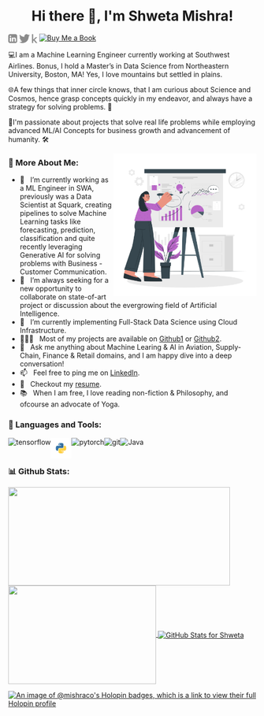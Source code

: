 <h1 align="center">Hi there 👋, I'm Shweta Mishra!</h1>

<a align="center" href='https://www.linkedin.com/in/shwm/'><img align="center" alt="linkedin" src="assets\linkedin.svg" height='18px'/></a>
<a align="center" href='https://twitter.com/ShwetaM42355084'><img align="center" alt="twitter" src="assets\twitter.svg" height='18px'/></a>
<a align="center" href='https://www.kaggle.com/shwetamishra9090'><img align="center" alt="kaggle" src="assets\kaggle.svg" height='18px'/></a>
[![Buy Me a Book](https://img.shields.io/badge/Buy%20Me%20a%20Book-Donate-FFDD00.svg)](https://buymeacoffee.com/sui36)

💻I am a Machine Learning Engineer currently working at Southwest Airlines. Bonus, I hold a Master’s in Data Science from Northeastern University, Boston, MA! Yes, I love mountains but settled in plains. 

🌐A few things that inner circle knows, that I am curious about Science and Cosmos, hence grasp concepts quickly in my endeavor, and always have a strategy for solving problems. 🤖

🎨I'm passionate about projects that solve real life problems while employing advanced ML/AI Concepts for business growth and advancement of humanity. 🛠️

<img align="right" alt="GIF" src="assets\Business Plan-cuate.svg" width="290px"/>

### 🧐 More About Me:

- 🔭 &nbsp; I’m currently  working as a ML Engineer in SWA, previously was a Data Scientist at Squark, creating pipelines to solve Machine Learning tasks like forecasting, prediction, classification and quite recently leveraging Generative AI for solving problems with Business - Customer Communication.
- 🤝 &nbsp; I’m always seeking for a new opportunity to collaborate on state-of-art project or discussion about the evergrowing field of Artificial Intelligence.
- 🌱 &nbsp; I’m currently implementing Full-Stack Data Science using Cloud Infrastructure. 
- 👨🏻‍💻 &nbsp; Most of my projects are available on [Github1](https://github.com/MishraCo?tab=repositories) or [Github2](https://github.com/ShwetaM09?tab=repositories).
- 💬 &nbsp; Ask me anything about Machine Learing & AI in Aviation, Supply-Chain, Finance & Retail domains, and I am happy dive into a deep conversation! 
- 📫 &nbsp; Feel free to ping me on [LinkedIn](https://www.linkedin.com/in/shwm/).
- 📝 &nbsp; Checkout my [resume](https://drive.google.com/file/d/1eF4YgBsEhX1DNq4z59e0aVQOlAC8SQQk/view?usp=sharing).
- 📚 &nbsp; When I am free, I  love reading non-fiction & Philosophy, and ofcourse an advocate of Yoga.

### 🔨 Languages and Tools:
<a href="https://www.tensorflow.org" target="_blank"> <img align="left" src="https://raw.githubusercontent.com/rahul-jha98/github_readme_icons/main/language_and_tools/square/tensorflow/tensorflow.svg" alt="tensorflow" height="42px"/> </a> 
<a href="https://www.python.org" target="_blank"><img align="left" alt="Python" height ="42px" src="assets\python-svgrepo-com.svg"></a>
<a href="https://pytorch.org/" target="_blank"> <img align="left" src="https://raw.githubusercontent.com/rahul-jha98/github_readme_icons/main/language_and_tools/square/pytorch/pytorch.svg" alt="pytorch" height="42px"/> </a>
<a href="https://git-scm.com/" target="_blank"> <img src="https://git-scm.com/images/logos/downloads/Git-Icon-1788C.svg" align="left" alt="git" height='42px'/> </a> 
<a href="https://www.java.com" target="_blank"><img align="left" alt="Java" height ="42px" src="https://www.vectorlogo.zone/logos/java/java-vertical.svg"></a>

<br>
<br>

### 📊 Github Stats:

<a href="https://github.com/MishraCo/MishraCo">
  <img height=200 width="450" align="center" src="https://github-readme-stats.vercel.app/api?username=MishraCo&show_icons=true&hide=stars&theme=radical" />
</a>
<a href="https://github.com/MishraCo/MishraCo">
  <img height=200 width="300" align="center" src="https://github-readme-stats.vercel.app/api/top-langs/?username=MishraCo&layout=compact&theme=radical" />
</a>

<a href='https://github.com/MishraCo/MishraCo'>
    <img height=200 width="750" align = "center" width="700" src= "https://github-readme-streak-stats.herokuapp.com/?user=MishraCo&theme=radical&date_format=j%20M%5B%20Y%5D" alt="GitHub Stats for Shweta" />
</a>

[![An image of @mishraco's Holopin badges, which is a link to view their full Holopin profile](https://holopin.me/mishraco)](https://holopin.io/@mishraco)
